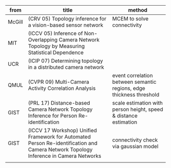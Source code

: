 | from   | title                                                        | method                                                       |
| ------ | ------------------------------------------------------------ | ------------------------------------------------------------ |
| McGill | (CRV 05) Topology inference for a vision-based sensor network | MCEM to solve connectivity                                   |
| MIT    | (ICCV 05) Inference of Non-Overlapping Camera Network Topology by Measuring Statistical Dependence |                                                              |
| UCR    | (ICIP 07) Determining topology in a distributed camera network |                                                              |
| QMUL   | (CVPR 09) Multi-Camera Activity Correlation Analysis         | event correlation between semantic regions, edge thickness threshold |
| GIST   | (PRL 17) Distance-based Camera Network Topology Inference for Person Re-identification | scale estimation with person height, speed & distance estimation |
| GIST   | (ICCV 17 Workshop) Unified Framework for Automated Person Re-identification and Camera Network Topology Inference in Camera Networks | connectivity check via gaussian model                        |
|        |                                                              |                                                              |

